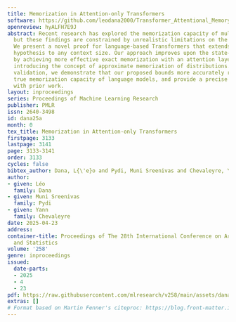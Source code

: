 ```yaml
---
title: Memorization in Attention-only Transformers
software: https://github.com/leodana2000/Transformer_Attentional_Memory
openreview: hyALFH7E9J
abstract: Recent research has explored the memorization capacity of multi-head attention,
  but these findings are constrained by unrealistic limitations on the context size.
  We present a novel proof for language-based Transformers that extends the current
  hypothesis to any context size. Our approach improves upon the state-of-the-art
  by achieving more effective exact memorization with an attention layer, while also
  introducing the concept of approximate memorization of distributions. Through experimental
  validation, we demonstrate that our proposed bounds more accurately reflect the
  true memorization capacity of language models, and provide a precise comparison
  with prior work.
layout: inproceedings
series: Proceedings of Machine Learning Research
publisher: PMLR
issn: 2640-3498
id: dana25a
month: 0
tex_title: Memorization in Attention-only Transformers
firstpage: 3133
lastpage: 3141
page: 3133-3141
order: 3133
cycles: false
bibtex_author: Dana, L{\'e}o and Pydi, Muni Sreenivas and Chevaleyre, Yann
author:
- given: Léo
  family: Dana
- given: Muni Sreenivas
  family: Pydi
- given: Yann
  family: Chevaleyre
date: 2025-04-23
address:
container-title: Proceedings of The 28th International Conference on Artificial Intelligence
  and Statistics
volume: '258'
genre: inproceedings
issued:
  date-parts:
  - 2025
  - 4
  - 23
pdf: https://raw.githubusercontent.com/mlresearch/v258/main/assets/dana25a/dana25a.pdf
extras: []
# Format based on Martin Fenner's citeproc: https://blog.front-matter.io/posts/citeproc-yaml-for-bibliographies/
---
```

